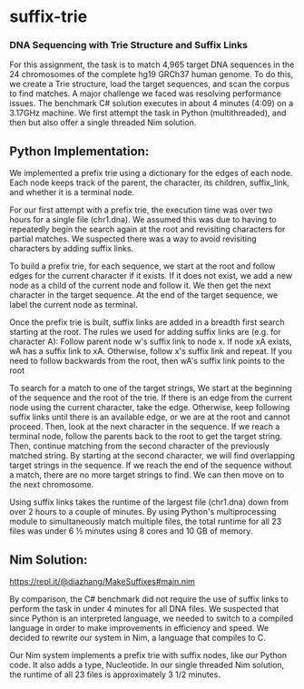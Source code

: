 # suffix-trie

### DNA Sequencing with Trie Structure and Suffix Links

For this assignment, the task is to match 4,965 target DNA sequences in the 24 chromosomes of the complete hg19 GRCh37 human genome. To do this, we create a Trie structure, load the target sequences, and scan the corpus to find matches. 
A major challenge we faced was resolving performance issues. The benchmark C# solution executes in about 4 minutes (4:09) on a 3.17GHz machine. We first attempt the task in Python (multithreaded), and then but also offer a single threaded Nim solution.

## Python Implementation:
We implemented a prefix trie using a dictionary for the edges of each node. Each node keeps track of the parent, the character, its children, suffix_link, and whether it is a terminal node.

For our first attempt with a prefix trie, the execution time was over two hours for a single file (chr1.dna). We assumed this was due to having to repeatedly begin the search again at the root and revisiting characters for partial matches. We suspected there was a way to avoid revisiting characters by adding suffix links.

To build a prefix trie, for each sequence, we start at the root and follow edges for the current character if it exists. If it does not exist, we add a new node as a child of the current node and follow it. We then get the next character in the target sequence. At the end of the target sequence, we label the current node as terminal.

Once the prefix trie is built, suffix links are added in a breadth first search starting at the root. The rules we used for adding suffix links are (e.g. for character A):
  Follow parent node w's suffix link to node x.
If node xA exists, wA has a suffix link to xA.
Otherwise, follow x's suffix link and repeat.
If you need to follow backwards from the root, then wA's suffix link points to the root

To search for a match to one of the target strings, We start at the beginning of the sequence and the root of the trie. If there is an edge from the current node using the current character, take the edge. Otherwise, keep following suffix links until there is an available edge, or we are at the root and cannot proceed. Then, look at the next character in the sequence. If we reach a terminal node, follow the parents back to the root to get the target string. Then, continue matching from the second character of the previously matched string. By starting at the second character, we will find overlapping target strings in the sequence. If we reach the end of the sequence without a match, there are no more target strings to find. We can then move on to the next chromosome.

Using suffix links takes the runtime of the largest file (chr1.dna) down from over 2 hours to a couple of minutes. By using Python's multiprocessing module to simultaneously match multiple files, the total runtime for all 23 files was under 6 ½ minutes using 8 cores and 10 GB of memory.


## Nim Solution:
https://repl.it/@diazhang/MakeSuffixes#main.nim

By comparison, the C# benchmark did not require the use of suffix links to perform the task in under 4 minutes for all DNA files. We suspected that since Python is an interpreted language, we needed to switch to a compiled language in order to make improvements in efficiency and speed. We decided to rewrite our system in Nim, a language that compiles to C. 

Our Nim system implements a prefix trie with suffix nodes, like our Python code. It also adds a type, Nucleotide. In our single threaded Nim solution, the runtime of all 23 files is approximately 3 1/2 minutes. 
